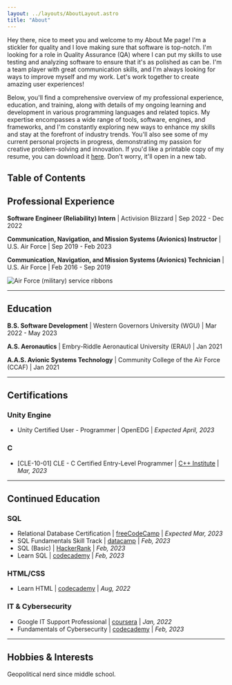 ```yaml
---
layout: ../layouts/AboutLayout.astro
title: "About"
---
```


Hey there, nice to meet you and welcome to my About Me page! I'm a stickler for quality and I love making sure that software is top-notch. I'm looking for a role in Quality Assurance (QA) where I can put my skills to use testing and analyzing software to ensure that it's as polished as can be. I'm a team player with great communication skills, and I'm always looking for ways to improve myself and my work. Let's work together to create amazing user experiences!

Below, you'll find a comprehensive overview of my professional experience, education, and training, along with details of my ongoing learning and development in various programming languages and related topics. My expertise encompasses a wide range of tools, software, engines, and frameworks, and I'm constantly exploring new ways to enhance my skills and stay at the forefront of industry trends. You'll also see some of my current personal projects in progress, demonstrating my passion for creative problem-solving and innovation. If you'd like a printable copy of my resume, you can download it <a href=https://drive.google.com/file/d/1QdjSwfq6RnPsa-7Duao1ljX2LFMEx_Yk/view?usp target="\_blank">here</a>. Don't worry, it'll open in a new tab.

## Table of Contents

## Professional Experience

**Software Engineer (Reliability) Intern** | Activision Blizzard | Sep 2022 - Dec 2022

**Communication, Navigation, and Mission Systems (Avionics) Instructor** | U.S. Air Force | Sep 2019 - Feb 2023

**Communication, Navigation, and Mission Systems (Avionics) Technician** | U.S. Air Force | Feb 2016 - Sep 2019

<div id="ribbons-container">
  <map name="ribbons-map">
    <area shape="rect" coords="61.335,0,183.835,33.402" title="Air Force Meritorious Unit Award" alt="Air Force Meritorious Unit Award Ribbon (Bronze Oak Leaf Cluster)">
    <area shape="rect" coords="183.835,0,306.5,33.402" title="Air and Space Outstanding Unit Award" alt="Air and Space Outstanding Unit Award (Double Bronze Oak Leaf Cluster)">
    <area shape="rect" coords="0,33.402,122.67,66.804" title="Air Force Good Conduct Medal" alt="Air Force Good Conduct Medal Ribbon (Bronze Oak Leaf Cluster)">
   <area shape="rect" coords="122.67,33.402,245.34,66.804" title="National Defense Service Medal" alt="National Defense Service Medal Ribbon">
   <area shape="rect" coords="245.34,33.402,368,66.804" title="Afghanistan Campaign Ribbon" alt="Afghanistan Campaign Ribbon">
   <area shape="rect" coords="0,66.804,122.67,100.206" title="Inherent Resolve Campaign Medal" alt="Inherent Resolve Campaign Medal Ribbon (Bronze Star Device)">
   <area shape="rect" coords="122.67,66.804,245.34,100.206" title="Global War on Terrorism Service Medal" alt="Global War on Terrorism Service Medal Ribbon">
   <area shape="rect" coords="245.34,66.804,368,100.206" title="Air Force Nuclear Deterrence Operations Medal" alt="Air Force Nuclear Deterrence Operations Medal Ribbon (Bronze Oak Leaf Cluster)">
   <area shape="rect" coords="0,100.206,122.67,133.608" title="Air Force Expeditionary Service Ribbon Gold Frame" alt="Air Force Expeditionary Service Ribbon Gold Frame">
   <area shape="rect" coords="122.67,100.206,245.34,133.608" title="Air and Space Longevity Service Award" alt="Air and Space Longevity Service Award">
   <area shape="rect" coords="245.34,100.206,368,133.608" title="Air Force NCO Professional Military Education Graduate Ribbon" alt="Air Force NCO Professional Military Education Graduate Ribbon">
   <area shape="rect" coords="0,133.608,122.67,167.01" title="Small Arms Expert Marksmanship Ribbon" alt="Small Arms Expert Marksmanship Ribbon (Bronze Star Device)">
   <area shape="rect" coords="122.67,133.608,245.34,167.01" title="Air Force Training Ribbon" alt="Air Force Training Ribbon">
   <area shape="rect" coords="245.34,133.608,368,167.01" title="NATO Non-Article 5 Medal Ribbon" alt="NATO Non-Article 5 Medal Ribbon">
  </map>
  <img src="/assets/af-ribbons.png" usemap="#ribbons-map" class="sm:w-1/2 mx-auto" alt="Air Force (military) service ribbons">
</div>

<hr>

## Education

**B.S. Software Development** | Western Governors University (WGU) | Mar 2022 - May 2023

**A.S. Aeronautics** | Embry-Riddle Aeronautical University (ERAU) | Jan 2021

**A.A.S. Avionic Systems Technology** | Community College of the Air Force (CCAF) | Jan 2021

<hr>

## Certifications

### Unity Engine

- Unity Certified User - Programmer | OpenEDG | _Expected April, 2023_

<!--### C++

- [] C++ Certified Entry-Level Programmer-->

### C

- [CLE-10-01] CLE - C Certified Entry-Level Programmer | [C++ Institute](https://www.credly.com/badges/49b18d0f-2328-4ee1-b7d4-9cc05fb69618/embedded) | _Mar, 2023_

<hr>

## Continued Education

<!--<div data-iframe-width="150" data-iframe-height="270" data-share-badge-id="49b18d0f-2328-4ee1-b7d4-9cc05fb69618" data-share-badge-host="https://www.credly.com"></div><script type="text/javascript" async src="//cdn.credly.com/assets/utilities/embed.js"></script>-->

<!--
Code Combat - null
Codility
CodinGame
Project Euler
CodeChef
Exercism
Topcoder
CodeSignal
coderbyte
LeetCode
Programmr
CodingBat
SkillShare
-->

### SQL

- Relational Database Certification | [freeCodeCamp](https://www.freecodecamp.org/dragan-pecanac) | _Expected Mar, 2023_
- SQL Fundamentals Skill Track | [datacamp](https://www.datacamp.com/profile/dragan-pecanac) | _Feb, 2023_
- SQL (Basic) | [HackerRank](https://www.hackerrank.com/dragan_pecanac) | _Feb, 2023_
- Learn SQL | [codecademy](https://www.codecademy.com/profiles/dragan-pecanac) | _Feb, 2023_

### HTML/CSS

- Learn HTML | [codecademy](https://www.codecademy.com/profiles/dragan-pecanac) | _Aug, 2022_

### IT & Cybersecurity

- Google IT Support Professional | [coursera](https://www.coursera.org/account/accomplishments/professional-cert/CLGTG7F5T697) | _Jan, 2022_
- Fundamentals of Cybersecurity | [codecademy](https://www.codecademy.com/profiles/dragan-pecanac) | _Feb, 2023_

<hr>

## Hobbies & Interests

Geopolitical nerd since middle school.
